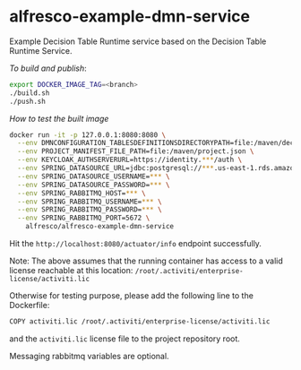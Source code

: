 # alfresco-example-dmn-service

Example Decision Table Runtime service based on the Decision Table Runtime Service.

*To build and publish*:

```bash
export DOCKER_IMAGE_TAG=<branch>
./build.sh
./push.sh
```


*How to test the built image*

``` bash
docker run -it -p 127.0.0.1:8080:8080 \
  --env DMNCONFIGURATION_TABLESDEFINITIONSDIRECTORYPATH=file:/maven/decision-tables/ \
  --env PROJECT_MANIFEST_FILE_PATH=file:/maven/project.json \
  --env KEYCLOAK_AUTHSERVERURL=https://identity.***/auth \
  --env SPRING_DATASOURCE_URL=jdbc:postgresql://***.us-east-1.rds.amazonaws.com:5432/external-db-app \
  --env SPRING_DATASOURCE_USERNAME=*** \
  --env SPRING_DATASOURCE_PASSWORD=*** \
  --env SPRING_RABBITMQ_HOST=*** \
  --env SPRING_RABBITMQ_USERNAME=*** \
  --env SPRING_RABBITMQ_PASSWORD=*** \
  --env SPRING_RABBITMQ_PORT=5672 \
    alfresco/alfresco-example-dmn-service
```

Hit the `http://localhost:8080/actuator/info` endpoint successfully.

Note: The above assumes that the running container has access to a valid license reachable at this location:
`/root/.activiti/enterprise-license/activiti.lic`

Otherwise for testing purpose, please add the following line to the Dockerfile:
```bash
COPY activiti.lic /root/.activiti/enterprise-license/activiti.lic
```
and the `activiti.lic` license file to the project repository root.

Messaging rabbitmq variables are optional.



